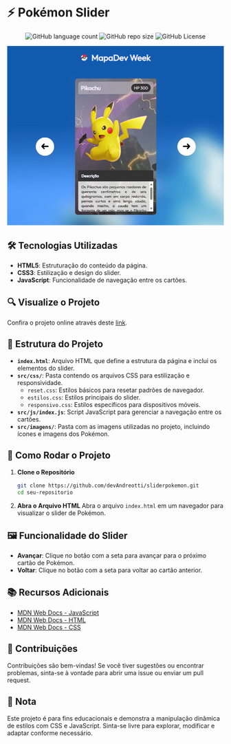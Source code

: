 # ⚡ Pokémon Slider
<p align="center">
  <!-- Contador de linguagens do GitHub -->
  <img alt="GitHub language count" src="https://img.shields.io/github/languages/count/devAndreotti/sliderpokemon?color=FFF&labelColor=ead42b&style=flat-square">
  <!-- Tamanho do repositório no GitHub -->
  <img alt="GitHub repo size" src="https://img.shields.io/github/repo-size/devAndreotti/sliderpokemon?color=FFF&labelColor=ead42b&style=flat-square">
  <!-- Licença do GitHub -->
  <img alt="GitHub License" src="https://img.shields.io/github/license/devAndreotti/devAndreotti?color=FFF&labelColor=ead42b&style=flat-square">
</p>

<div align="center">
  <img src="./slider.png" alt="Pokémon Banner"/>
</div>

## 🛠️ Tecnologias Utilizadas
- **HTML5**: Estruturação do conteúdo da página.
- **CSS3**: Estilização e design do slider.
- **JavaScript**: Funcionalidade de navegação entre os cartões.

## 🔍 Visualize o Projeto
Confira o projeto online através deste [link](https://devandreotti.github.io/sliderpokemon/).

## 📁 Estrutura do Projeto
- **`index.html`**: Arquivo HTML que define a estrutura da página e inclui os elementos do slider.
- **`src/css/`**: Pasta contendo os arquivos CSS para estilização e responsividade.
  - `reset.css`: Estilos básicos para resetar padrões de navegador.
  - `estilos.css`: Estilos principais do slider.
  - `responsivo.css`: Estilos específicos para dispositivos móveis.
- **`src/js/index.js`**: Script JavaScript para gerenciar a navegação entre os cartões.
- **`src/imagens/`**: Pasta com as imagens utilizadas no projeto, incluindo ícones e imagens dos Pokémon.

## 🚀 Como Rodar o Projeto
1. **Clone o Repositório**
   ```bash
   git clone https://github.com/devAndreotti/sliderpokemon.git
   cd seu-repositorio
   ```
2. **Abra o Arquivo HTML**
   Abra o arquivo `index.html` em um navegador para visualizar o slider de Pokémon.

## 🖼️ Funcionalidade do Slider
- **Avançar**: Clique no botão com a seta para avançar para o próximo cartão de Pokémon.
- **Voltar**: Clique no botão com a seta para voltar ao cartão anterior.

## 📚 Recursos Adicionais
- [MDN Web Docs - JavaScript](https://developer.mozilla.org/en-US/docs/Web/JavaScript)
- [MDN Web Docs - HTML](https://developer.mozilla.org/en-US/docs/Web/HTML)
- [MDN Web Docs - CSS](https://developer.mozilla.org/en-US/docs/Web/CSS)

## 📢 Contribuições
Contribuições são bem-vindas! Se você tiver sugestões ou encontrar problemas, sinta-se à vontade para abrir uma issue ou enviar um pull request.

## 📌 Nota
Este projeto é para fins educacionais e demonstra a manipulação dinâmica de estilos com CSS e JavaScript. Sinta-se livre para explorar, modificar e adaptar conforme necessário.
